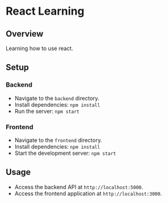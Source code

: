 # React Learning

## Overview
Learning how to use react.

## Setup

### Backend
- Navigate to the `backend` directory.
- Install dependencies: `npm install`
- Run the server: `npm start`

### Frontend
- Navigate to the `frontend` directory.
- Install dependencies: `npm install`
- Start the development server: `npm start`

## Usage
- Access the backend API at `http://localhost:5000`.
- Access the frontend application at `http://localhost:3000`.
